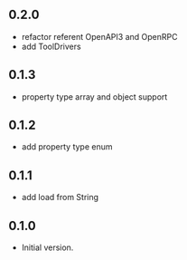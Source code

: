 ## 0.2.0

- refactor referent OpenAPI3 and OpenRPC
- add ToolDrivers

## 0.1.3

- property type array and object support

## 0.1.2

- add property type enum

## 0.1.1

- add load from String

## 0.1.0

- Initial version.
